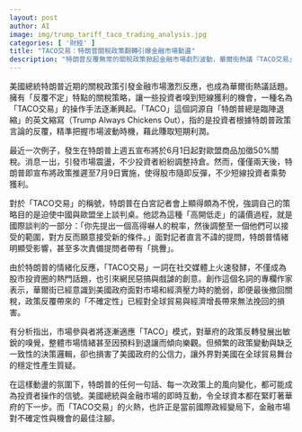 ```yaml
---
layout: post
author: AI
image: img/trump_tariff_taco_trading_analysis.jpg
categories: [ '財經' ]
title: "TACO交易：特朗普關稅政策翻轉引爆金融市場動盪"
description: "特朗普反覆無常的關稅政策掀起金融市場劇烈波動，華爾街熱議『TACO交易』操作手法，投資者利用政策翻轉短線獲利，社交媒體戲稱總統臨陣退縮，令市場對美國決策公信力產生疑慮。"
---
```

美國總統特朗普近期的關稅政策引發金融市場激烈反應，也成為華爾街熱議話題。擁有「反覆不定」特點的關稅策略，讓一些投資者嗅到短線獲利的機會，一種名為「TACO交易」的操作手法逐漸興起。「TACO」這個詞源自「特朗普總是臨陣退縮」的英文縮寫（Trump Always Chickens Out），指的是投資者根據特朗普政策言論的反覆，精準把握市場波動時機，藉此賺取短期利潤。

最近一次例子，發生在特朗普上週五宣布將於6月1日起對歐盟商品加徵50%關稅。消息一出，引發市場震盪，不少投資者紛紛調整持倉。然而，僅僅兩天後，特朗普即宣布將政策推遲至7月9日實施，使得股市隨即反彈，不少短線投資者乘勢獲利。

對於「TACO交易」的稱號，特朗普在白宮記者會上顯得頗為不悅，強調自己的策略目的是迫使中國與歐盟坐上談判桌。他認為這種「高開低走」的議價過程，就是國際談判的一部分：「你先提出一個高得嚇人的稅率，然後調整至一個他們可以接受的範圍，對方反而願意接受新的條件。」面對記者直言不諱的提問，特朗普情緒明顯受影響，甚至多次責備提問者帶有「挑釁」。

由於特朗普的情緒化反應，「TACO交易」一詞在社交媒體上火速發酵，不僅成為股市投資圈的熱門話題，也引來網民惡搞與戲謔的創意。創作這個名詞的專欄作家表示，華爾街已經意識到美國政府面對市場和經濟壓力時的脆弱，即便最後撤回關稅，政策反覆帶來的「不確定性」已經對全球貿易與經濟增長帶來無法挽回的損害。

有分析指出，市場參與者將逐漸適應「TACO」模式，對華府的政策反轉發展出敏銳的嗅覺，整體市場情緒甚至因預料到退讓而傾向樂觀。但頻繁的政策變動與缺乏一致性的決策邏輯，卻也損害了美國政府的公信力，讓外界對美國在全球貿易舞台的穩定性產生質疑。

在這樣動盪的氛圍下，特朗普的任何一句話、每一次政策上的風向變化，都可能成為投資者操作的信號。美國總統與金融市場的即時互動，令全球資本都在緊盯著華府的下一步。而「TACO交易」的火熱，也許正是當前國際政經變局下，金融市場對不確定性與機會的最佳注腳。